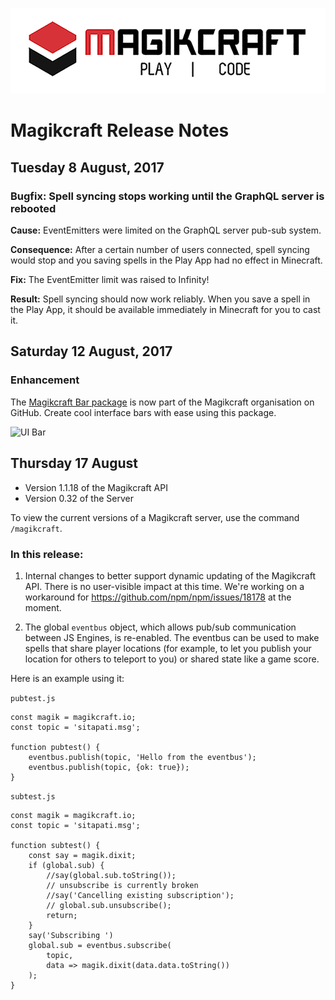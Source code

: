 ![Magikcraft Banner](readmeResources/logo.png)

# Magikcraft Release Notes

## Tuesday 8 August, 2017

### Bugfix: Spell syncing stops working until the GraphQL server is rebooted

**Cause:** EventEmitters were limited on the GraphQL server pub-sub system.

**Consequence:** After a certain number of users connected, spell syncing would stop and you saving spells in the Play App had no effect in Minecraft.

**Fix:** The EventEmitter limit was raised to Infinity!

**Result:** Spell syncing should now work reliably. When you save a spell in the Play App, it should be available immediately in Minecraft for you to cast it.

## Saturday 12 August, 2017

### Enhancement

The [Magikcraft Bar package](http://github.com/magikcraft/magikcraft-lore-ui-bar) is now part of the Magikcraft organisation on GitHub. Create cool interface bars with ease using this package.

![UI Bar](https://media.giphy.com/media/xTkcEzfUCkrTC1q6li/giphy.gif)

## Thursday 17 August

* Version 1.1.18 of the Magikcraft API 
* Version 0.32 of the Server

To view the current versions of a Magikcraft server, use the command `/magikcraft`.

### In this release:

1. Internal changes to better support dynamic updating of the Magikcraft API. There is no user-visible impact at this time. We're working on a workaround for https://github.com/npm/npm/issues/18178 at the moment.

2. The global `eventbus` object, which allows pub/sub communication between JS Engines, is re-enabled. The eventbus can be used to make spells that share player locations (for example, to let you publish your location for others to teleport to you) or shared state like a game score.

Here is an example using it:

`pubtest.js`
```
const magik = magikcraft.io;
const topic = 'sitapati.msg';

function pubtest() {
    eventbus.publish(topic, 'Hello from the eventbus');
    eventbus.publish(topic, {ok: true});
}
```

`subtest.js`
```
const magik = magikcraft.io;
const topic = 'sitapati.msg';

function subtest() {
    const say = magik.dixit;
    if (global.sub) {
        //say(global.sub.toString());
        // unsubscribe is currently broken
        //say('Cancelling existing subscription');
        // global.sub.unsubscribe();
        return;
    }
    say('Subscribing ')
    global.sub = eventbus.subscribe(
        topic, 
        data => magik.dixit(data.data.toString())
    );
}
```
